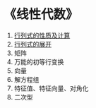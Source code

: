 # 《线性代数》

1. [行列式的性质及计算](./行列式的性质与计算.md)
2. [行列式的展开](行列式的展开.md)
3. 矩阵
4. 万能的初等行变换
5. 向量
6. 解方程组
7. 特征值、特征向量、对角化
8. 二次型
